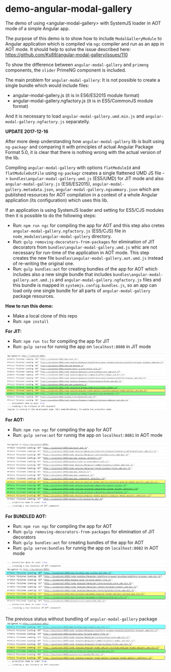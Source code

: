 # demo-angular-modal-gallery
The demo of using &lt;angular-modal-gallery&gt; with SystemJS loader in AOT mode of a simple Angular app.

The purpose of this demo is to show how to include `ModalGalleryModule` to Angular application which is compiled via `ngc` compiler and run as an app in AOT mode. It should help to solve the issue described here:  https://github.com/Ks89/angular-modal-gallery/issues/110

To show the difference between `angular-modal-gallery` and `primeng` components, the `slider` PrimeNG component is included.

The main problem for `angular-modal-gallery`: It is not possible to create a single bundle which would include files:
* angular-modal-gallery.js (it is in ES6/ES2015 module format)
* angular-modal-gallery.ngfactory.js (it is in ES5/CommonJS module format)

And it is necessary to load `angular-modal-gallery.umd.min.js` and `angular-modal-gallery.ngfactory.js` separatelly.

**UPDATE 2017-12-16**

After more deep understanding how `angular-modal-gallery` lib is built using `ng-packagr` and comparing it with principles of actual Angular Package Format 5.0, it is clear that there is nothing wrong with the actual version of the lib.

Compiling `angular-modal-gallery` with options `flatModuleId` and `flatModuleOutFile` using `ng-packagr` creates a single flattened UMD JS file -> `bundles\angular-modal-gallery.umd.js` (ES5/UMD) for JIT mode and also `angular-modal-gallery.js` (ES6/ES2015), `angular-modal-gallery.metadata.json`, `angular-modal-gallery.ngsummary.json` which are published resources for AOT compilation in a context of a whole Angular application (its configuration) which uses this lib.

If an application is using SystemJS loader and setting for ES5/CJS modules then it is possible to do the following steps:
* Run: `npm run ngc` for compiling the app for AOT and this step also cretes `angular-modal-gallery.ngfactory.js` (ES5/CJS) file in `node_modules\angular-modal-gallery` directory.
* Run: `gulp removing-decorators-from-packages` for elimination of JIT decorators from `bundles\angular-modal-gallery.umd.js` whic are not necessary for run-time of the application in AOT mode. This step creates the new file `bundles\angular-modal-gallery.aot.umd.js` instead of re-writing the original one.
* Run: `gulp bundles:aot` for creating bundles of the app for AOT which includes also a new single bundle that includes `bundles\angular-modal-gallery.aot.umd.js` and `angular-modal-gallery.ngfactory.js` files and this bundle is mapped in `systemjs.config.bundles.js`, so an app can load only one single bundle for all parts of `angular-modal-gallery` package resources.

**How to run this demo:**

* Make a local clone of this repo
* Run: `npm install`

**For JIT:**
* Run: `npm run tsc` for compiling the app for JIT
* Run: `gulp serve` for runnig the app on `localhost:8080` in JIT mode

![console.log for JIT](./console.log.jit.png)

**For AOT:**
* Run: `npm run ngc` for compiling the app for AOT
* Run: `gulp serve:aot` for runnig the app on `localhost:8081` in AOT mode

![console.log for AOT](./console.log.aot.png)

**For BUNDLED AOT:**
* Run: `npm run ngc` for compiling the app for AOT
* Run: `gulp removing-decorators-from-packages` for elimination of JIT decorators
* Run: `gulp bundles:aot` for creating bundles of the app for AOT
* Run: `gulp serve:bundles` for runnig the app on `localhost:8082` in AOT mode

![console.log for BUNDLED AOT](./console.log.bundles.packages.png)

The previous status without bundling of `angular-modal-gallery` package
![console.log for BUNDLED AOT](./console.log.bundles.png)